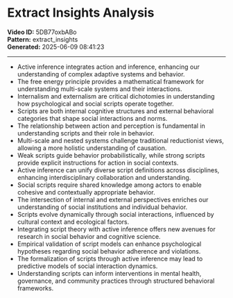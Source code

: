 # Extract Insights Analysis

**Video ID:** 5DB77oxbABo  
**Pattern:** extract_insights  
**Generated:** 2025-06-09 08:41:23  

---

- Active inference integrates action and inference, enhancing our understanding of complex adaptive systems and behavior.  
- The free energy principle provides a mathematical framework for understanding multi-scale systems and their interactions.  
- Internalism and externalism are critical dichotomies in understanding how psychological and social scripts operate together.  
- Scripts are both internal cognitive structures and external behavioral categories that shape social interactions and norms.  
- The relationship between action and perception is fundamental in understanding scripts and their role in behavior.  
- Multi-scale and nested systems challenge traditional reductionist views, allowing a more holistic understanding of causation.  
- Weak scripts guide behavior probabilistically, while strong scripts provide explicit instructions for action in social contexts.  
- Active inference can unify diverse script definitions across disciplines, enhancing interdisciplinary collaboration and understanding.  
- Social scripts require shared knowledge among actors to enable cohesive and contextually appropriate behavior.  
- The intersection of internal and external perspectives enriches our understanding of social institutions and individual behavior.  
- Scripts evolve dynamically through social interactions, influenced by cultural context and ecological factors.  
- Integrating script theory with active inference offers new avenues for research in social behavior and cognitive science.  
- Empirical validation of script models can enhance psychological hypotheses regarding social behavior adherence and violations.  
- The formalization of scripts through active inference may lead to predictive models of social interaction dynamics.  
- Understanding scripts can inform interventions in mental health, governance, and community practices through structured behavioral frameworks.